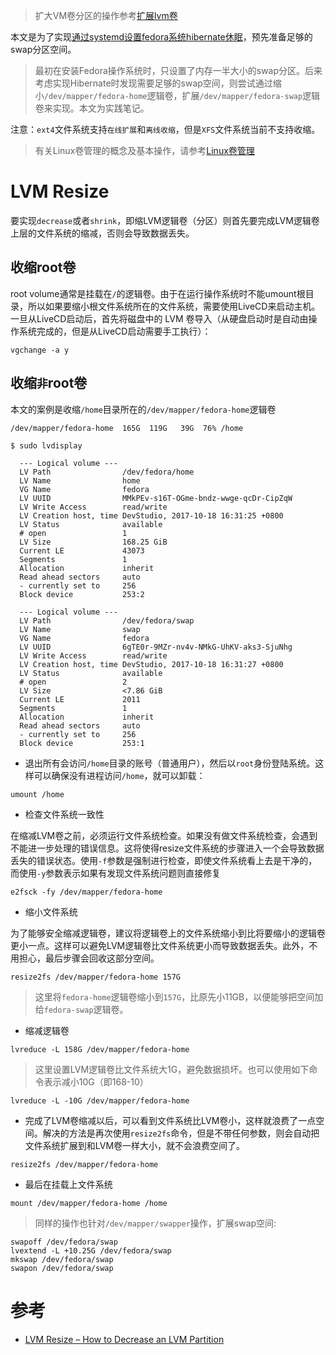 > 扩大VM卷分区的操作参考[扩展lvm卷](decrease_lvm)

本文是为了实现[通过systemd设置fedora系统hibernate休眠](os/linux/redhat/system_administration/systemd/hibernate_with_fedora_in_laptop)，预先准备足够的swap分区空间。

> 最初在安装Fedora操作系统时，只设置了内存一半大小的swap分区。后来考虑实现Hibernate时发现需要足够的swap空间，则尝试通过缩小`/dev/mapper/fedora-home`逻辑卷，扩展`/dev/mapper/fedora-swap`逻辑卷来实现。本文为实践笔记。

注意：`ext4`文件系统支持`在线扩展`和`离线收缩`，但是`XFS`文件系统当前不支持收缩。

> 有关Linux卷管理的概念及基本操作，请参考[Linux卷管理](linux_lvm)

# LVM Resize

要实现`decrease`或者`shrink`，即缩LVM逻辑卷（分区）则首先要完成LVM逻辑卷上层的文件系统的缩减，否则会导致数据丢失。

## 收缩root卷

root volume通常是挂载在`/`的逻辑卷。由于在运行操作系统时不能umount根目录，所以如果要缩小根文件系统所在的文件系统，需要使用LiveCD来启动主机。一旦从LiveCD启动后，首先将磁盘中的 LVM 卷导入（从硬盘启动时是自动由操作系统完成的，但是从LiveCD启动需要手工执行）：

```
vgchange -a y
```

## 收缩`非`root卷

本文的案例是收缩`/home`目录所在的`/dev/mapper/fedora-home`逻辑卷

```
/dev/mapper/fedora-home  165G  119G   39G  76% /home
```

```
$ sudo lvdisplay

  --- Logical volume ---
  LV Path                /dev/fedora/home
  LV Name                home
  VG Name                fedora
  LV UUID                MMkPEv-s16T-OGme-bndz-wwge-qcDr-CipZqW
  LV Write Access        read/write
  LV Creation host, time DevStudio, 2017-10-18 16:31:25 +0800
  LV Status              available
  # open                 1
  LV Size                168.25 GiB
  Current LE             43073
  Segments               1
  Allocation             inherit
  Read ahead sectors     auto
  - currently set to     256
  Block device           253:2
   
  --- Logical volume ---
  LV Path                /dev/fedora/swap
  LV Name                swap
  VG Name                fedora
  LV UUID                6gTE0r-9MZr-nv4v-NMkG-UhKV-aks3-SjuNhg
  LV Write Access        read/write
  LV Creation host, time DevStudio, 2017-10-18 16:31:27 +0800
  LV Status              available
  # open                 2
  LV Size                <7.86 GiB
  Current LE             2011
  Segments               1
  Allocation             inherit
  Read ahead sectors     auto
  - currently set to     256
  Block device           253:1
```

* 退出所有会访问`/home`目录的账号（普通用户），然后以`root`身份登陆系统。这样可以确保没有进程访问`/home`，就可以卸载：

```
umount /home
```

* 检查文件系统一致性

在缩减LVM卷之前，必须运行文件系统检查。如果没有做文件系统检查，会遇到不能进一步处理的错误信息。这将使得resize文件系统的步骤进入一个会导致数据丢失的错误状态。使用`-f`参数是强制进行检查，即使文件系统看上去是干净的，而使用`-y`参数表示如果有发现文件系统问题则直接修复

```
e2fsck -fy /dev/mapper/fedora-home
```

* 缩小文件系统

为了能够安全缩减逻辑卷，建议将逻辑卷上的文件系统缩小到比将要缩小的逻辑卷更小一点。这样可以避免LVM逻辑卷比文件系统更小而导致数据丢失。此外，不用担心，最后步骤会回收这部分空间。

```
resize2fs /dev/mapper/fedora-home 157G
```

> 这里将`fedora-home`逻辑卷缩小到`157G`，比原先小11GB，以便能够把空间加给`fedora-swap`逻辑卷。

* 缩减逻辑卷

```
lvreduce -L 158G /dev/mapper/fedora-home
```

> 这里设置LVM逻辑卷比文件系统大1G，避免数据损坏。也可以使用如下命令表示减小10G（即168-10）

```
lvreduce -L -10G /dev/mapper/fedora-home
```

* 完成了LVM卷缩减以后，可以看到文件系统比LVM卷小，这样就浪费了一点空间。解决的方法是再次使用`resize2fs`命令，但是不带任何参数，则会自动把文件系统扩展到和LVM卷一样大小，就不会浪费空间了。


```
resize2fs /dev/mapper/fedora-home
```

* 最后在挂载上文件系统

```
mount /dev/mapper/fedora-home /home
```

> 同样的操作也针对`/dev/mapper/swapper`操作，扩展swap空间:

```
swapoff /dev/fedora/swap
lvextend -L +10.25G /dev/fedora/swap
mkswap /dev/fedora/swap
swapon /dev/fedora/swap
```

# 参考

* [LVM Resize – How to Decrease an LVM Partition](https://www.rootusers.com/lvm-resize-how-to-decrease-an-lvm-partition/)